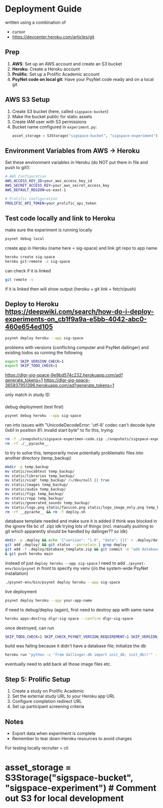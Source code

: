 # Deployment Guide

written using a combination of 
- cursor
- https://devcenter.heroku.com/articles/git

## Prep

1. **AWS**: Set up an AWS account and create an S3 bucket
2. **Heroku**: Create a Heroku account
3. **Prolific**: Set up a Prolific Academic account
4. **PsyNet code on local git**: Have your PsyNet code ready and on a local git


## AWS S3 Setup

1. Create S3 bucket (here, called `sigspace-bucket`)
2. Make the bucket public for static assets
3. Create IAM user with S3 permissions
4. Bucket name configured in `experiment.py`:
   ```python
   asset_storage = S3Storage("sigspace-bucket", "sigspace-experiment")
   ```

## Environment Variables from AWS -> Heroku
Set these environment variables in Heroku (do NOT put them in file and push to git!):

```bash
# AWS Configuration
AWS_ACCESS_KEY_ID=your_aws_access_key_id
AWS_SECRET_ACCESS_KEY=your_aws_secret_access_key
AWS_DEFAULT_REGION=us-east-1

# Prolific Configuration
PROLIFIC_API_TOKEN=your_prolific_api_token
```

## Test code locally and link to Heroku
make sure the experiment is running locally
```bash
psynet debug local
```

create app in Heroku (name here = sig-space) and link git repo to app name
```bash
heroku create sig-space 
heroku git:remote -a sig-space
```

can check if it is linked
```bash
git remote -v
```
if it is linked then will show output (heroku + git link + fetch/push)


## Deploy to Heroku  https://deepwiki.com/search/how-do-i-deploy-experiments-on_cb1f9a9a-e5bb-4042-abc0-460e654ed105

```bash
psynet deploy heroku --app sig-space
```

problems with versions (conflicting computer and PsyNet dallinger) and existing todos so running the following
```bash
export SKIP_VERSION_CHECK=1
export SKIP_TODO_CHECK=1
```

https://dlgr-sig-space-9e9bd574c232.herokuapp.com/ad?generate_tokens=1
https://dlgr-sig-space-365837951396.herokuapp.com/ad?generate_tokens=1


only match in study ID

###
debug deployment (test first)
```bash
psynet debug heroku --app sig-space
````

ran into issues with "UnicodeDecodeError: 'utf-8' codec can't decode byte 0xb1 in position 81: invalid start byte"
to fix this, trying:
```bash
rm -f ./snapshots/sigspace-experimen-code.zip ./snapshots/sigspace-experiment-code.zip ./source_code.zip
rm -rf ./__pycache__
```

to try to solve this, temporarily move potentially problematic files into another directory (temp_backup)
```bash
mkdir -p temp_backup
mv static/vocabtest temp_backup/
mv static/libraries temp_backup/
mv static/vis@* temp_backup/ 2>/dev/null || true
mv static/images temp_backup/
mv static/audio temp_backup/
mv static/figs temp_backup/
mv static/repp temp_backup/
mv static/generated_sounds temp_backup/
mv static/logo.png static/favicon.png static/logo_image_only.png temp_backup/
rm -rf __pycache__ && rm -f deploy.sh
```

database template needed
and make sure it is added (I think was blocked in the ignore file bc of .zip)
idk trying lots of things (incl. manually pushing to git which apparently should be handled by dallinger?? so idk)
```bash
mkdir -p .deploy && echo '{"version": "1.0", "data": {}}' > .deploy/database_template.zip
git add .deploy/ && git status --porcelain | grep deploy
git add -f .deploy/database_template.zip && git commit -m "add database template file" &
& git push heroku main

```

instead of just ```deploy heroku --app sig-space``` I need to add ```./psynet-env/bin/psynet``` in front 
to specify my venv (i/o the system-wide PsyNet installation)
```bash
./psynet-env/bin/psynet deploy heroku --app sig-space
```

live deployment
```bash
psynet deploy heroku --app your-app-name
```


if need to debug/deploy (again), first need to destroy app with same name
```bash
heroku apps:destroy dlgr-sig-space --confirm dlgr-sig-space
```

once destroyed, can run
```bash
SKIP_TODO_CHECK=1 SKIP_CHECK_PSYNET_VERSION_REQUIREMENT=1 SKIP_VERSION_CHECK=1 ./psynet-env/bin/psynet deploy heroku --app sig-space
```

build was failing because it didn't have a database file; initialize the db
```bash
heroku run "python -c 'from dallinger.db import init_db; init_db()'" --app dlgr-sig-space

```

eventually need to add back all those image files etc.

## Step 5: Prolific Setup

1. Create a study on Prolific Academic
2. Set the external study URL to your Heroku app URL
3. Configure completion redirect URL
4. Set up participant screening criteria

## Notes

- Export data when experiment is complete
- Remember to tear down Heroku resources to avoid charges




For testing locally
recruiter = cli
# asset_storage = S3Storage("sigspace-bucket", "sigspace-experiment")  # Comment out S3 for local development


